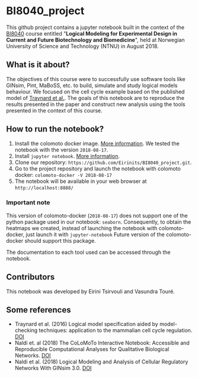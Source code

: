# BI8040_project

This github project contains a jupyter notebook built in the context of the [BI8040](https://www.ntnu.edu/studies/courses/BI8040#tab=omEmnet) course entitled "__Logical Modeling for Experimental Design in Current and Future Biotechnology and Biomedicine__", held at Norwegian University of Science and Technology (NTNU) in August 2018. 

## What is it about?
The objectives of this course were to successfully use software tools like GINsim, Pint, MaBoSS, etc. to build, simulate and study logical models behaviour. We focused on the cell cycle example based on the published model of [Traynard et al.](https://doi.org/10.1093/bioinformatics/btw457). The goals of this notebook are to reproduce the results presented in the paper and construct new analysis using the tools presented in the context of this course.

## How to run the notebook?

1. Install the colomoto docker image. [More information](https://github.com/colomoto/colomoto-docker). 
We tested the notebook with the version ```2018-08-17```.
2. Install ```jupyter notebook```. [More information](http://jupyter.org/).
3. Clone our repository: ```https://github.com/Eirinits/BI8040_project.git```. 
4. Go to the project repository and launch the notebook with colomoto docker: ```colomoto-docker -V 2018-08-17```
5. The notebook will be available in your web browser at ```http://localhost:8888/```

### Important note 
This version of colomoto-docker (```2018-08-17```) does not support one of the python package used in our notebook: ```seaborn```.
Consequently, to obtain the heatmaps we created, instead of launching the notebook with colomoto-docker, just launch it with ```jupyter-notebook```
Future version of the colomoto-docker should support this package.

The documentation to each tool used can be accessed through the notebook.


## Contributors
This notebook was developed by Eirini Tsirvouli and Vasundra Touré.

 
## Some references
* Traynard et al. (2016) Logical model specification aided by model-checking techniques: application to the mammalian cell cycle regulation. [DOI](https://doi.org/10.1093/bioinformatics/btw457)
* Naldi et. al (2018) The CoLoMoTo Interactive Notebook: Accessible and Reproducible Computational Analyses for Qualitative Biological Networks. [DOI](https://doi.org/10.3389/fphys.2018.00680)
* Naldi et al. (2018) Logical Modeling and Analysis of Cellular Regulatory Networks With GINsim 3.0. [DOI]( https://doi.org/10.3389/fphys.2018.00646)

